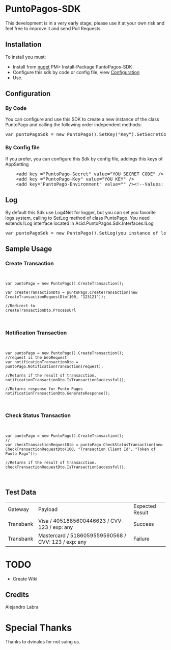 <h1>PuntoPagos-SDK</h1>

This development is in a very early stage, please use it at your own risk and feel free to improve it and send Pull Requests.

<h2>Installation</h2>

To install you must: <br />
<ul>
<li>Install from <a href="http://nuget.org/packages/PuntoPagos-SDK">nuget</a> PM> Install-Package PuntoPagos-SDK</li>
<li>Configure this sdk by code or config file, view <a href="https://github.com/alabras/PuntoPagos-SDK#configuration">Configuration</a></li>
<li>Use.</li>
</ul>

<h2>Configuration</h2>

<h3>By Code</h3>

You can configure and use this SDK to create a new instance of the class PuntoPago and calling the following order independent methods:
<pre>
var puntoPagoSdk = new PuntoPago().SetKey("Key").SetSecretCode("SecretCode").SetEnvironment(EnvironmentForPuntoPago.Sandbox).CreateTransaction();
</pre>

<h3>By Config file</h3>

If you prefer, you can configure this Sdk by config file, addings this keys of AppSetting

<pre>
    &lt;add key ="PuntoPago-Secret" value="YOU SECRET CODE" /&gt;
    &lt;add key ="PuntoPago-Key" value="YOU KEY" /&gt;
    &lt;add key="PuntoPago-Environment" value="" /&gt;&lt;!--Values: Sandbox or Production--/&gt;
</pre>

<h2>Log</h2>

By default this Sdk use Log4Net for logger, but you can set you favorite logs system, calling to SetLog method of class PuntoPago.
You need extends ILog interface located in Acid.PuntoPagos.Sdk.Interfaces.ILog
<pre>
var puntoPagoSdk = new PuntoPago().SetLog(you instance of log);
</pre>

<h2>Sample Usage</h2>

<h3>Create Transaction</h3>
<pre>

	var puntoPago = new PuntoPago().CreateTransaction();
	
	var createTransactionDto = puntoPago.CreateTransaction(new CreateTransactionRequestDto(100, "123121"));
	
	//Redirect to 
	createTransactionDto.ProcessUrl
</pre>

<h3>Notification Transaction</h3>
<pre>

	var puntoPago = new PuntoPago().CreateTransaction();
	//request is the WebRequest 
	var notificationTransactionDto = puntoPago.NotificationTransaction(request);
	
	//Returns if the result of transacction.
	notificationTransactionDto.IsTransactionSuccessful();
	
	//Returns response for Punto Pagos
	notificationTransactionDto.GenerateResponse();
</pre>

<h3>Check Status Transaction</h3>
<pre>

	var puntoPago = new PuntoPago().CreateTransaction();
	//
	var checkTransactionRequestDto = puntoPago.CheckStatusTransaction(new CheckTransactionRequestDto(100, "Transaction Client Id", "Token of Punto Pago"));
	
	//Returns if the result of transacction.
	checkTransactionRequestDto.IsTransactionSuccessful();
</pre>

<h2>Test Data</h2>
<table>
<tbody><tr>
<td>Gateway</td>
<td>Payload</td>
<td>Expected Result</td>
</tr>
<tr>
<td>Transbank</td>
<td>Visa / 4051885600446623 / CVV: 123 / exp: any</td>
<td>Success</td>
</tr>
<tr>
<td>Transbank</td>
<td>Mastercard / 5186059559590568 / CVV: 123 / exp: any</td>
<td>Failure</td>
</tr>
</tbody></table>

<h1>TODO</h1>
<ul>
<li>Create Wiki</li>
</ul>

<h2>Credits</h2>

Alejandro Labra

<h1>Special Thanks</h1>

Thanks to dvinales for not suing us.